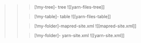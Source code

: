 
>>> [!my-tree]-  tree
>>> ![[yarn-files-tree]]
>>
>>> [!my-table]-  table
>>>  ![[yarn-files-table]]
>>
>>>[!my-folder]-mapred-site.xml
>>>![[mapred-site.xml]]
>>
>>>[!my-folder]- yarn-site.xml
>>>![[yarn-site.xml]]
>>


